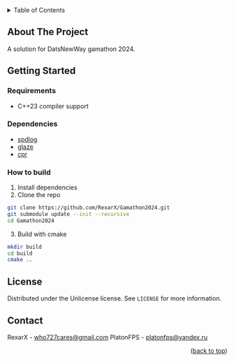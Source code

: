 <a name="readme-top"></a>

<details>
  <summary>Table of Contents</summary>
  <ol>
    <li>
      <a href="#about-the-project">About The Project</a>
    </li>
    <li>
      <a href="#getting-started">Getting Started</a>
      <ul>
        <li><a href="#requirements">Requirements</a></li>
        <li><a href="#how-to-build">How to build</a></li>
      </ul>
    </li>
    <li><a href="#license">License</a></li>
    <li><a href="#contact">Contact</a></li>
  </ol>
</details>

## About The Project

A solution for DatsNewWay gamathon 2024.

## Getting Started

### Requirements

* C++23 compiler support

### Dependencies

* [spdlog](https://github.com/gabime/spdlog)
* [glaze](https://github.com/stephenberry/glaze)
* [cpr](https://github.com/libcpr/cpr)

### How to build

1. Install dependencies
2. Clone the repo

```sh
git clone https://github.com/RexarX/Gamathon2024.git
git submodule update --init --recursive
cd Gamathon2024
```

3. Build with cmake

```sh
mkdir build
cd build
cmake ..
```

## License

Distributed under the Unlicense license. See `LICENSE` for more information.

## Contact

RexarX - who727cares@gmail.com
PlatonFPS - platonfps@yandex.ru

<p align="right">(<a href="#readme-top">back to top</a>)</p>
